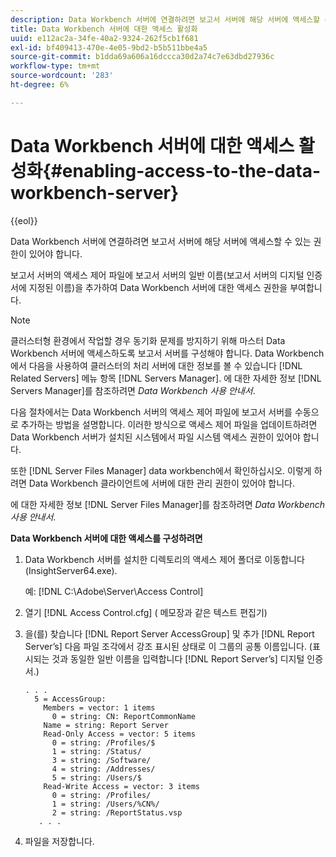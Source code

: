 ```yaml
---
description: Data Workbench 서버에 연결하려면 보고서 서버에 해당 서버에 액세스할 수 있는 권한이 있어야 합니다.
title: Data Workbench 서버에 대한 액세스 활성화
uuid: e112ac2a-34fe-40a2-9324-262f5cb1f681
exl-id: bf409413-470e-4e05-9bd2-b5b511bbe4a5
source-git-commit: b1dda69a606a16dccca30d2a74c7e63dbd27936c
workflow-type: tm+mt
source-wordcount: '283'
ht-degree: 6%

---
```


# Data Workbench 서버에 대한 액세스 활성화{#enabling-access-to-the-data-workbench-server}

{{eol}}

Data Workbench 서버에 연결하려면 보고서 서버에 해당 서버에 액세스할 수 있는 권한이 있어야 합니다.

보고서 서버의 액세스 제어 파일에 보고서 서버의 일반 이름(보고서 서버의 디지털 인증서에 지정된 이름)을 추가하여 Data Workbench 서버에 대한 액세스 권한을 부여합니다.

>[!NOTE]
>
>클러스터형 환경에서 작업할 경우 동기화 문제를 방지하기 위해 마스터 Data Workbench 서버에 액세스하도록 보고서 서버를 구성해야 합니다. Data Workbench에서 다음을 사용하여 클러스터의 처리 서버에 대한 정보를 볼 수 있습니다 [!DNL Related Servers] 메뉴 항목 [!DNL Servers Manager]. 에 대한 자세한 정보 [!DNL Servers Manager]를 참조하려면 *Data Workbench 사용 안내서*.

다음 절차에서는 Data Workbench 서버의 액세스 제어 파일에 보고서 서버를 수동으로 추가하는 방법을 설명합니다. 이러한 방식으로 액세스 제어 파일을 업데이트하려면 Data Workbench 서버가 설치된 시스템에서 파일 시스템 액세스 권한이 있어야 합니다.

또한 [!DNL Server Files Manager] data workbench에서 확인하십시오. 이렇게 하려면 Data Workbench 클라이언트에 서버에 대한 관리 권한이 있어야 합니다.

에 대한 자세한 정보 [!DNL Server Files Manager]를 참조하려면 *Data Workbench 사용 안내서*.

**Data Workbench 서버에 대한 액세스를 구성하려면**

1. Data Workbench 서버를 설치한 디렉토리의 액세스 제어 폴더로 이동합니다(InsightServer64.exe).

   예: [!DNL C:\Adobe\Server\Access Control]

1. 열기 [!DNL Access Control.cfg] ( 메모장과 같은 텍스트 편집기)
1. 을(를) 찾습니다 [!DNL Report Server AccessGroup] 및 추가 [!DNL Report Server’s] 다음 파일 조각에서 강조 표시된 상태로 이 그룹의 공통 이름입니다. (표시되는 것과 동일한 일반 이름을 입력합니다 [!DNL Report Server’s] 디지털 인증서.)

   ```
   . . .
     5 = AccessGroup: 
       Members = vector: 1 items
         0 = string: CN: ReportCommonName
       Name = string: Report Server
       Read-Only Access = vector: 5 items
         0 = string: /Profiles/$
         1 = string: /Status/
         3 = string: /Software/
         4 = string: /Addresses/
         5 = string: /Users/$
       Read-Write Access = vector: 3 items
         0 = string: /Profiles/
         1 = string: /Users/%CN%/
         2 = string: /ReportStatus.vsp
      . . .
   ```

1. 파일을 저장합니다.
